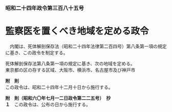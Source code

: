 ### 昭和二十四年政令第三百八十五号  
# 監察医を置くべき地域を定める政令  
　内閣は、死体解剖保存法（昭和二十四年法律第二百四号）第八条第一項の規定に基き、この政令を制定する。  
  
死体解剖保存法第八条第一項の規定に基き、次の地域を定める。  
東京都の区の存する区域、大阪市、横浜市、名古屋市及び神戸市  
  
**附　則**  
この政令は、昭和二十四年十二月十日から施行する。  
  
**附　則（昭和六〇年七月一二日政令第二二五号）　抄**  
**１**　この政令は、公布の日から施行する。  
  
